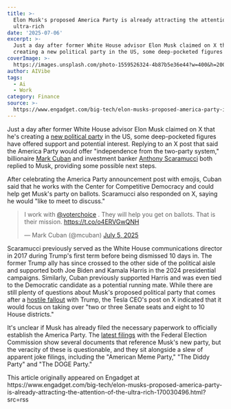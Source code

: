```yaml
---
title: >-
  Elon Musk's proposed America Party is already attracting the attention of the
  ultra-rich
date: '2025-07-06'
excerpt: >-
  Just a day after former White House advisor Elon Musk claimed on X that he's
  creating a new political party in the US, some deep-pocketed figures have...
coverImage: >-
  https://images.unsplash.com/photo-1559526324-4b87b5e36e44?w=400&h=200&fit=crop&auto=format
author: AIVibe
tags:
  - Ai
  - Work
category: Finance
source: >-
  https://www.engadget.com/big-tech/elon-musks-proposed-america-party-is-already-attracting-the-attention-of-the-ultra-rich-170030496.html?src=rss
---
```

<p>Just a day after former White House advisor Elon Musk claimed on X that he's creating a <a data-i13n="elm:context_link;elmt:doNotAffiliate;cpos:1;pos:1" class="no-affiliate-link" href="https://x.com/elonmusk/status/1941584569523732930">new political party</a> in the US, some deep-pocketed figures have offered support and potential interest. Replying to an X post that said the America Party would offer "independence from the two-party system," billionaire <a data-i13n="elm:context_link;elmt:doNotAffiliate;cpos:2;pos:1" class="no-affiliate-link" href="https://x.com/mcuban/status/1941612269051240470">Mark Cuban</a> and investment banker <a data-i13n="elm:context_link;elmt:doNotAffiliate;cpos:3;pos:1" class="no-affiliate-link" href="https://x.com/Scaramucci/status/1941604620947579060">Anthony Scaramucci</a> both replied to Musk, providing some possible next steps.</p>
<p>After celebrating the America Party announcement post with emojis, Cuban said that he works with the Center for Competitive Democracy and could help get Musk's party on ballots. Scaramucci also responded on X, saying he would "like to meet to discuss."</p>
<span id="end-legacy-contents"></span><div id="a6da7c68de3743ebbabf9e16eb81773e"><blockquote class="twitter-tweet"><p lang="en" dir="ltr">I work with  <a href="https://twitter.com/voterchoice?ref_src=twsrc%5Etfw">@voterchoice</a> .   They will help you get on ballots. That is their mission. <a href="https://t.co/o4ERVGwQNH">https://t.co/o4ERVGwQNH</a></p>— Mark Cuban (@mcuban) <a href="https://twitter.com/mcuban/status/1941613414461174071?ref_src=twsrc%5Etfw">July 5, 2025</a></blockquote>
 

</div>
<p>Scaramucci previously served as the White House communications director in 2017 during Trump's first term before being dismissed 10 days in. The former Trump ally has since crossed to the other side of the political aisle and supported both Joe Biden and Kamala Harris in the 2024 presidential campaigns. Similarly, Cuban previously supported Harris and was even tied to the Democratic candidate as a potential running mate. While there are still plenty of questions about Musk's proposed political party that comes after a <a data-i13n="cpos:4;pos:1" href="https://abcnews.go.com/Politics/musk-appears-delete-posts-claiming-trump-epstein-files/story?id=122609304">hostile fallout</a> with Trump, the Tesla CEO's post on X indicated that it would focus on taking over "two or three Senate seats and eight to 10 House districts."</p>
<p>It's unclear if Musk has already filed the necessary paperwork to officially establish the America Party. The <a data-i13n="cpos:5;pos:1" href="https://www.fec.gov/data/filings/?data_type=efiling">latest filings</a> with the Federal Election Commission show several documents that reference Musk's new party, but the veracity of these is questionable, and they sit alongside a slew of apparent joke filings, including the "American Meme Party," "The Diddy Party" and "The DOGE Party."</p>This article originally appeared on Engadget at https://www.engadget.com/big-tech/elon-musks-proposed-america-party-is-already-attracting-the-attention-of-the-ultra-rich-170030496.html?src=rss
